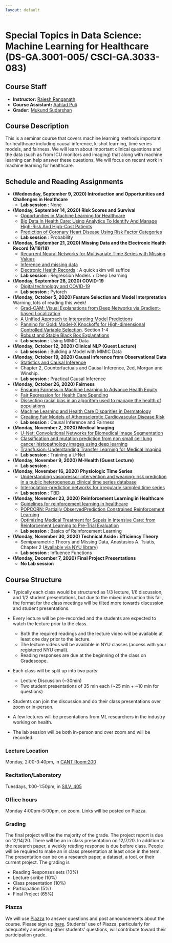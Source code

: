 ```yaml
---
layout: default
---
```


# Special Topics in Data Science: Machine Learning for Healthcare (DS-GA.3001-005/ CSCI-GA.3033-083)

## Course Staff
* __Instructor:__ [Rajesh Ranganath](https://cims.nyu.edu/~rajeshr/)
* __Course Assistant:__  [Aahlad Puli](https://aahladmanas.github.io/)
* __Grader:__ [Mukund Sudarshan](https://cs.nyu.edu/~sudarshan/)

## Course Description
This is a seminar course that covers machine learning methods important for healthcare including causal inference, k-shot learning, time series models, and fairness. We will learn about important clinical questions and the data (such as from ICU monitors and imaging) that along with machine learning can help answer these questions. We will focus on recent work in machine learning for healthcare.

## Schedule and Reading Assignments

* __(Wednesday, September 9, 2020) Introduction and Opportunities and Challenges in Healthcare__  
	+  __Lab session__ : None
* __(Monday, September 14, 2020) Risk Scores and Survival__  
	+ [Opportunities in Machine Learning for Healthcare](https://arxiv.org/pdf/1806.00388.pdf)
	+ [Big Data In Health Care: Using Analytics To Identify And Manage High-Risk And High-Cost Patients](https://www.healthaffairs.org/doi/full/10.1377/hlthaff.2014.0041)
	+ [Prediction of Coronary Heart Disease Using Risk Factor Categories](https://www.ahajournals.org/doi/full/10.1161/01.cir.97.18.1837)
	+ __Lab session__ :  Probability
* __(Monday, September 21, 2020) Missing Data and the Electronic Health Record (9/18/18)__  
	+ [Recurrent Neural Networks for Multivariate Time Series with Missing Values](https://arxiv.org/pdf/1606.01865.pdf)
	+ [Inference and missing data](https://academic.oup.com/biomet/article-abstract/63/3/581/270932)
	+ [Electronic Health Records](http://discovery.ucl.ac.uk/1598/1/A22.pdf) : A quick skim will suffice
	+ __Lab session__ :  Regression Models + Deep Learning
* __(Monday, September 28, 2020) COVID-19__  
	+ [Digital technology and COVID-19](https://www.nature.com/articles/s41591-020-0824-5)
	+ __Lab session__ :  Pytorch
* __(Monday, October 5, 2020) Feature Selection and Model Interpretation__  Warning, lots of reading this week!
	+ [Grad-CAM: Visual Explanations from Deep Networks via Gradient-based Localization](https://arxiv.org/abs/1610.02391)
	+ [A Unified Approach to Interpreting Model Predictions](https://arxiv.org/pdf/1705.07874.pdf)
	+ [Panning for Gold: Model-X Knockoffs for High-dimensional Controlled Variable Selection](https://arxiv.org/pdf/1610.02351.pdf). Section 1-4
	+ [Robust and Stable Black Box Explanations](https://proceedings.icml.cc/static/paper_files/icml/2020/5945-Paper.pdf)
	+ __Lab session__ :  Using MIMIC Data
* __(Monday, October 12, 2020) Clinical NLP (Guest Lecture)__  
	+ __Lab session__ : Building a Model with MIMIC Data
* __(Monday, October 19, 2020)  Causal Inference from Observational Data__  
	+ [Statistics and Causal Inference](https://www.jstor.org/stable/2289064)
	+ Chapter 2, Counterfactuals and Causal Inference, 2ed, Morgan and Winship.
	+ __Lab session__ :  Practical Causal Inference
* __(Monday, October 26, 2020) Fairness__  
 	+ [Ensuring Fairness in Machine Learning to Advance Health Equity](https://www.acpjournals.org/doi/10.7326/M18-1990)
 	+ [Fair Regression for Health Care Spending](https://arxiv.org/pdf/1901.10566.pdf)
	+ [Dissecting racial bias in an algorithm used to manage the health of populations](https://science.sciencemag.org/content/366/6464/447)
	+ [Machine Learning and Health Care Disparities in Dermatology](https://jamanetwork.com/journals/jamadermatology/article-abstract/2688587)
	+ [Creating Fair Models of Atherosclerotic Cardiovascular Disease Risk](https://dl.acm.org/doi/10.1145/3306618.3314278)
	+ __Lab session__ :  Causal Inference and Fairness
* __(Monday, November 2, 2020) Medical Imaging__  
	+ [U-Net: Convolutional Networks for Biomedical Image Segmentation](https://arxiv.org/pdf/1505.04597.pdf)
	+ [Classification and mutation prediction from non small cell lung cancer histopathology images using deep learning](https://www.nature.com/articles/s41591-018-0177-5) 
	+ [Transfusion: Understanding Transfer Learning for Medical Imaging](https://papers.nips.cc/paper/8596-transfusion-understanding-transfer-learning-for-medical-imaging.pdf)
	+ __Lab session__ :  Training a U-Net
* __(Monday, November 9, 2020) M-Health (Guest Lecture)__  
	+ __Lab session__ :  
* __(Monday, November 16, 2020) Physiologic Time Series__  
	+ [Understanding vasopressor intervention and weaning: risk prediction in a public heterogeneous clinical time series database ](https://academic.oup.com/jamia/article/24/3/488/2907906)
	+ [Interpolation-prediction networks for irregularly sampled time series](https://arxiv.org/pdf/1909.07782.pdf)
	+ __Lab session__ :  TBD
* __(Monday, November 23, 2020) Reinforcement Learning in Healthcare__  
	+ [Guidelines for reinforcement learning in healthcare](https://www.nature.com/articles/s41591-018-0310-5)
	+ [POPCORN: Partially ObservedPrediction Constrained Reinforcement Learning](https://arxiv.org/pdf/2001.04032.pdf)
	+ [Optimizing Medical Treatment for Sepsis in Intensive Care: from Reinforcement Learning to Pre-Trial Evaluation](https://arxiv.org/abs/2003.06474)
	+ __Lab session__ :  Basics of Reinforcement Learning
* __(Monday, November 30, 2020) Technical Aside : Efficiency Theory__  
	+ Semiparametric Theory and Missing Data, Anastasios A. Tsiatis, Chapter 2 ([Available via NYU library](https://link-springer-com.proxy.library.nyu.edu/book/10.1007%2F0-387-37345-4))
	+ __Lab session__ :  Influence Functions
* __(Monday, December 7, 2020) Final Project Presentations__  
	+ __No Lab session__
	
## Course Structure

* Typically each class would be structured as 1/3 lecture, 1/6 discussion, and 1/2 student presentations, but due to the mixed instruction this fall, the format for the class meetings will be tilted more towards discussion and student presentations.

* Every lecture will be pre-recorded and the students are expected to watch the lecture prior to the class.
	+ Both the required readings and the lecture video will be available at least one day prior to the lecture.
	+ The lecture videos will be available in NYU classes (access with your registered NYU email).
	+ Reading responses are due at the beginning of the class on Gradescope.

* Each class will be split up into two parts:
	+ Lecture Discussion (\~30min)
	+ Two student presentations of 35 min each (\~25 min + \~10 min for questions)
* Students can join the discussion and do their class presentations over zoom or in-person.
* A few lectures will be presentations from ML researchers in the industry working on health.
* The lab session will be both in-person and over zoom and will be recorded.

### Lecture Location
Monday, 2:00-3:40pm, in [CANT Room:200](https://www.nyu.edu/students/student-information-and-resources/registration-records-and-graduation/registration/classroom-locations.html)

### Recitation/Laboratory
Tuesdays, 1:00-1:50pm, in [SILV, 405](https://library.nyu.edu/services/campus-media/classrooms/silv-405/)

### Office hours
Monday 4:00pm-5:00pm, on zoom. Links will be posted on Piazza.

### Grading
The final project will be the majority of the grade. 
The project report is due on 12/14/20. There will be an
in class presentation on 12/7/20.
In addition to the research paper, a weekly reading response
is due before class. People will be required to make an in class
presentation at least once in the term. The presentation 
can be on a research paper, a dataset, a tool, or their 
current project. The grading is
  +  Reading Responses sets (10%)  
  +  Lecture scribe (10%)
  +  Class presentation (10%)
  +  Participation (5%)
  +  Final Project (65%)

### Piazza 
We will use [Piazza](http://piazza.com/nyu/fall2020/dsga3001005/) to answer questions and post announcements about the course. Please sign up [here](http://piazza.com/nyu/fall2020/dsga3001005). Students' use of Piazza, particularly for adequately answering other students' questions, will contribute toward their participation grade.
